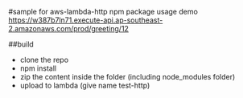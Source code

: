 #sample for aws-lambda-http npm package usage
demo https://w387b7ln71.execute-api.ap-southeast-2.amazonaws.com/prod/greeting/12 

##build
- clone the repo 
- npm install
- zip the content inside the folder (including node_modules folder)
- upload to lambda (give name test-http)

